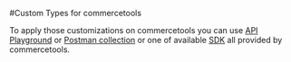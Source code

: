 #Custom Types for commercetools

To apply those customizations on commercetools you can use [API Playground](https://docs.commercetools.com/docs/login) or [Postman collection](https://docs.commercetools.com/sdk/postman) or one of available [SDK](https://docs.commercetools.com/getting-started/discover-sdks) all provided by commercetools.
